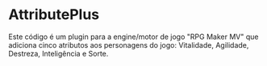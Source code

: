 # AttributePlus
Este código é um plugin para a engine/motor de jogo "RPG Maker MV" que adiciona cinco atributos aos personagens do jogo: Vitalidade, Agilidade, Destreza, Inteligência e Sorte.
